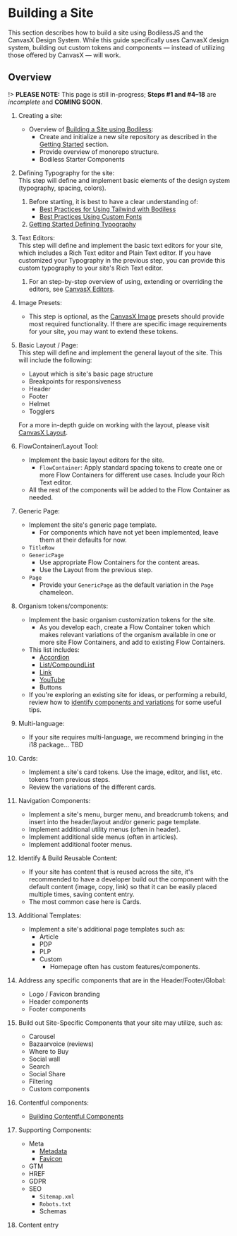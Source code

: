 # Building a Site

This section describes how to build a site using BodilessJS and the CanvasX Design System. While
this guide specifically uses CanvasX design system, building out custom tokens and components —
instead of utilizing those offered by CanvasX — will work.

## Overview

!> **PLEASE NOTE:** This page is still in-progress; **Steps #1 and #4–18** are _incomplete_ and
**COMING SOON**.

<!-- TODO: When page is complete, convert numbered steps into headers.
           Not worth doing while page is in flux. -->

01. Creating a site:
    - Overview of [Building a Site using Bodiless](./BuildingOverview):
      - Create and initialize a new site repository as described in the [Getting
        Started](/About/GettingStarted) section.
      - Provide overview of monorepo structure.
      - Bodiless Starter Components

01. Defining Typography for the site:  
    This step will define and implement basic elements of the design system (typography, spacing,
    colors).
    01. Before starting, it is best to have a clear understanding of:
        - [Best Practices for Using Tailwind with Bodiless](./Typography/TailwindGuide)
        - [Best Practices Using Custom Fonts](./Typography/Fonts)
    01. [Getting Started Defining Typography](./Typography/Typography)

01. Text Editors:  
    This step will define and implement the basic text editors for your site, which includes a Rich
    Text editor and Plain Text editor. If you have customized your Typography in the previous step,
    you can provide this custom typography to your site's Rich Text editor.
    01. For an step-by-step overview of using, extending or overriding the editors, see [CanvasX
        Editors](/CX_DesignSystem/Components/CX_Editors/).

01. Image Presets:
    - This step is optional, as the [CanvasX Image](/CX_DesignSystem/Components/CX_Image/) presets
      should provide most required functionality. If there are specific image requirements for your
      site, you may want to extend these tokens.

01. Basic Layout / Page:  
    This step will define and implement the general layout of the site. This will include the
    following:
    - Layout which is site's basic page structure
    - Breakpoints for responsiveness
    - Header
    - Footer
    - Helmet
    - Togglers

    For a more in-depth guide on working with the layout, please visit [CanvasX
    Layout](/CX_DesignSystem/Components/CX_Layout/).

01. FlowContainer/Layout Tool:
    - Implement the basic layout editors for the site.
      - `FlowContainer`: Apply standard spacing tokens to create one or more Flow Containers for
        different use cases. Include your Rich Text editor.
    - All the rest of the components will be added to the Flow Container as needed.

01. Generic Page:
    - Implement the site's generic page template.
      - For components which have not yet been implemented, leave them at their defaults for now.
    - `TitleRow`
    - `GenericPage`
      - Use appropriate Flow Containers for the content areas.
      - Use the Layout from the previous step.
    - `Page`
      - Provide your `GenericPage` as the default variation in the `Page` chameleon.

01. Organism tokens/components:
    - Implement the basic organism customization tokens for the site.
      - As you develop each, create a Flow Container token which makes relevant variations of the
        organism available in one or more site Flow Containers, and add to existing Flow Containers.
    - This list includes:
      - [Accordion](/Components/SingleAccordion)
      - [List/CompoundList](/Components/List)
      - [Link](/Components/Link/)
      - [YouTube](/Components/YouTube)
      - Buttons
    <!-- TODO: Update link; page archived. -->
    - If you're exploring an existing site for ideas, or performing a rebuild, review how to
      [identify components and variations](./IdentifyingComponentsGuide) for some useful tips.

01. Multi-language:
      <!-- TODO: Complete bullet when able. -->
    - If your site requires multi-language, we recommend bringing in the i18 package... TBD

01. Cards:
    - Implement a site's card tokens. Use the image, editor, and list, etc. tokens from previous
      steps.
    - Review the variations of the different cards.

01. Navigation Components:
    - Implement a site's menu, burger menu, and breadcrumb tokens; and insert into the header/layout
      and/or generic page template.
    - Implement additional utility menus (often in header).
    - Implement additional side menus (often in articles).
    - Implement additional footer menus.

01. Identify & Build Reusable Content:
    - If your site has content that is reused across the site, it's recommended to have a developer
      build out the component with the default content (image, copy, link) so that it can be easily
      placed multiple times, saving content entry.
    - The most common case here is Cards.

01. Additional Templates:
    - Implement a site's additional page templates such as:
      - Article
      - PDP
      - PLP
      - Custom
        - Homepage often has custom features/components.

01. Address any specific components that are in the Header/Footer/Global:
    - Logo / Favicon branding
    - Header components
    - Footer components

01. Build out Site-Specific Components that your site may utilize, such as:
    - Carousel
    - Bazaarvoice (reviews)
    - Where to Buy
    - Social wall
    - Search
    - Social Share
    - Filtering
    - Custom components

01. Contentful components:
    - [Building Contentful Components](./BuildingComponents/BuildingContentful)

01. Supporting Components:
    - Meta
      - [Metadata](./Meta/Metadata)
      - [Favicon](./Meta/Favicon)
    - GTM
    - HREF
    - GDPR
    - SEO
      - `Sitemap.xml`
      - `Robots.txt`
      - Schemas

01. Content entry
